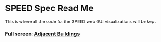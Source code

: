 <span style=display:none; >[You are now in a GitHub source code view - click this link to view Read Me file as a web page]( https://antonszilasi.github.io/spiderAnton/speed "View file as a web page." ) </span>

# SPEED Spec Read Me

This is where all the code for the SPEED web GUI visualizations will be kept

### Full screen: [Adjacent Buildings]( https://antonszilasi.github.io/spiderAnton/speed/speed-page.html)

